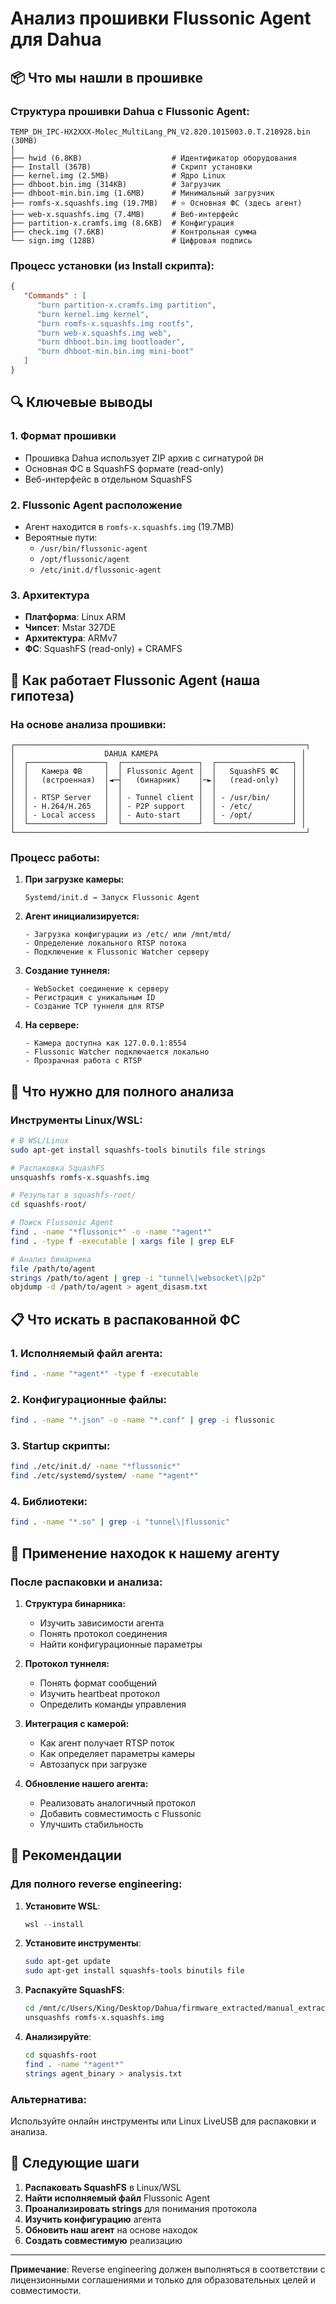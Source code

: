 # Анализ прошивки Flussonic Agent для Dahua

## 📦 Что мы нашли в прошивке

### Структура прошивки Dahua с Flussonic Agent:

```
TEMP_DH_IPC-HX2XXX-Molec_MultiLang_PN_V2.820.1015003.0.T.210928.bin (30MB)
│
├── hwid (6.8KB)                    # Идентификатор оборудования
├── Install (367B)                  # Скрипт установки
├── kernel.img (2.5MB)              # Ядро Linux
├── dhboot.bin.img (314KB)          # Загрузчик
├── dhboot-min.bin.img (1.6MB)      # Минимальный загрузчик
├── romfs-x.squashfs.img (19.7MB)   # ⭐ Основная ФС (здесь агент)
├── web-x.squashfs.img (7.4MB)      # Веб-интерфейс
├── partition-x.cramfs.img (8.6KB)  # Конфигурация
├── check.img (7.6KB)               # Контрольная сумма
└── sign.img (128B)                 # Цифровая подпись
```

### Процесс установки (из Install скрипта):

```json
{
   "Commands" : [
      "burn partition-x.cramfs.img partition",
      "burn kernel.img kernel",
      "burn romfs-x.squashfs.img rootfs",
      "burn web-x.squashfs.img web",
      "burn dhboot.bin.img bootloader",
      "burn dhboot-min.bin.img mini-boot"
   ]
}
```

## 🔍 Ключевые выводы

### 1. **Формат прошивки**
- Прошивка Dahua использует ZIP архив с сигнатурой `DH`
- Основная ФС в SquashFS формате (read-only)
- Веб-интерфейс в отдельном SquashFS

### 2. **Flussonic Agent расположение**
- Агент находится в `romfs-x.squashfs.img` (19.7MB)
- Вероятные пути:
  - `/usr/bin/flussonic-agent`
  - `/opt/flussonic/agent`
  - `/etc/init.d/flussonic-agent`

### 3. **Архитектура**
- **Платформа**: Linux ARM
- **Чипсет**: Mstar 327DE
- **Архитектура**: ARMv7
- **ФС**: SquashFS (read-only) + CRAMFS

## 🎯 Как работает Flussonic Agent (наша гипотеза)

### На основе анализа прошивки:

```
┌─────────────────────────────────────────────────────────────────┐
│                    DAHUA КАМЕРА                                │
│  ┌─────────────────┐  ┌─────────────────┐  ┌─────────────────┐ │
│  │   Камера ФВ     │  │ Flussonic Agent │  │   SquashFS ФС   │ │
│  │   (встроенная)  │◄─┤   (бинарник)    │─►│   (read-only)   │ │
│  │                 │  │                 │  │                 │ │
│  │ - RTSP Server   │  │ - Tunnel client │  │ - /usr/bin/     │ │
│  │ - H.264/H.265   │  │ - P2P support   │  │ - /etc/         │ │
│  │ - Local access  │  │ - Auto-start    │  │ - /opt/         │ │
│  └─────────────────┘  └─────────────────┘  └─────────────────┘ │
└─────────────────────────────────────────────────────────────────┘
```

### Процесс работы:

1. **При загрузке камеры:**
   ```
   Systemd/init.d → Запуск Flussonic Agent
   ```

2. **Агент инициализируется:**
   ```
   - Загрузка конфигурации из /etc/ или /mnt/mtd/
   - Определение локального RTSP потока
   - Подключение к Flussonic Watcher серверу
   ```

3. **Создание туннеля:**
   ```
   - WebSocket соединение к серверу
   - Регистрация с уникальным ID
   - Создание TCP туннеля для RTSP
   ```

4. **На сервере:**
   ```
   - Камера доступна как 127.0.0.1:8554
   - Flussonic Watcher подключается локально
   - Прозрачная работа с RTSP
   ```

## 🔧 Что нужно для полного анализа

### Инструменты Linux/WSL:

```bash
# В WSL/Linux
sudo apt-get install squashfs-tools binutils file strings

# Распаковка SquashFS
unsquashfs romfs-x.squashfs.img

# Результат в squashfs-root/
cd squashfs-root/

# Поиск Flussonic Agent
find . -name "*flussonic*" -o -name "*agent*"
find . -type f -executable | xargs file | grep ELF

# Анализ бинарника
file /path/to/agent
strings /path/to/agent | grep -i "tunnel\|websocket\|p2p"
objdump -d /path/to/agent > agent_disasm.txt
```

## 📋 Что искать в распакованной ФС

### 1. **Исполняемый файл агента:**
```bash
find . -name "*agent*" -type f -executable
```

### 2. **Конфигурационные файлы:**
```bash
find . -name "*.json" -o -name "*.conf" | grep -i flussonic
```

### 3. **Startup скрипты:**
```bash
find ./etc/init.d/ -name "*flussonic*"
find ./etc/systemd/system/ -name "*agent*"
```

### 4. **Библиотеки:**
```bash
find . -name "*.so" | grep -i "tunnel\|flussonic"
```

## 🚀 Применение находок к нашему агенту

### После распаковки и анализа:

1. **Структура бинарника:**
   - Изучить зависимости агента
   - Понять протокол соединения
   - Найти конфигурационные параметры

2. **Протокол туннеля:**
   - Понять формат сообщений
   - Изучить heartbeat протокол
   - Определить команды управления

3. **Интеграция с камерой:**
   - Как агент получает RTSP поток
   - Как определяет параметры камеры
   - Автозапуск при загрузке

4. **Обновление нашего агента:**
   - Реализовать аналогичный протокол
   - Добавить совместимость с Flussonic
   - Улучшить стабильность

## 📝 Рекомендации

### Для полного reverse engineering:

1. **Установите WSL**:
   ```powershell
   wsl --install
   ```

2. **Установите инструменты**:
   ```bash
   sudo apt-get update
   sudo apt-get install squashfs-tools binutils file
   ```

3. **Распакуйте SquashFS**:
   ```bash
   cd /mnt/c/Users/King/Desktop/Dahua/firmware_extracted/manual_extract
   unsquashfs romfs-x.squashfs.img
   ```

4. **Анализируйте**:
   ```bash
   cd squashfs-root
   find . -name "*agent*"
   strings agent_binary > analysis.txt
   ```

### Альтернатива:

Используйте онлайн инструменты или Linux LiveUSB для распаковки и анализа.

## 🎯 Следующие шаги

1. **Распаковать SquashFS** в Linux/WSL
2. **Найти исполняемый файл** Flussonic Agent
3. **Проанализировать strings** для понимания протокола
4. **Изучить конфигурацию** агента
5. **Обновить наш агент** на основе находок
6. **Создать совместимую** реализацию

---

**Примечание**: Reverse engineering должен выполняться в соответствии с лицензионными соглашениями и только для образовательных целей и совместимости.
